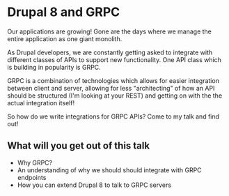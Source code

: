Drupal 8 and GRPC
=================

Our applications are growing! Gone are the days where we manage the entire application as one giant monolith.

As Drupal developers, we are constantly getting asked to integrate with different classes of APIs to support new functionality.
One API class which is building in popularity is GRPC.

GRPC is a combination of technologies which allows for easier integration between client and server, allowing for less
"architecting" of how an API should be structured (I'm looking at your REST) and getting on with the the actual
integration itself!

So how do we write integrations for GRPC APIs? Come to my talk and find out!

## What will you get out of this talk

* Why GRPC?
* An understanding of why we should should integrate with GRPC endpoints
* How you can extend Drupal 8 to talk to GRPC servers